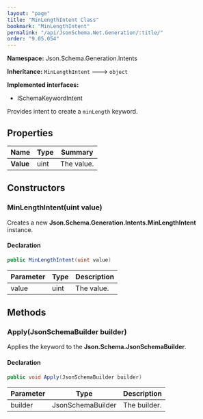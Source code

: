 ```yaml
---
layout: "page"
title: "MinLengthIntent Class"
bookmark: "MinLengthIntent"
permalink: "/api/JsonSchema.Net.Generation/:title/"
order: "9.05.054"
---
```

**Namespace:** Json.Schema.Generation.Intents

**Inheritance:**
`MinLengthIntent`
 🡒 
`object`

**Implemented interfaces:**

- ISchemaKeywordIntent

Provides intent to create a `minLength` keyword.

## Properties

| Name | Type | Summary |
|---|---|---|
| **Value** | uint | The value. |

## Constructors

### MinLengthIntent(uint value)

Creates a new **Json.Schema.Generation.Intents.MinLengthIntent** instance.

#### Declaration

```c#
public MinLengthIntent(uint value)
```

| Parameter | Type | Description |
|---|---|---|
| value | uint | The value. |


## Methods

### Apply(JsonSchemaBuilder builder)

Applies the keyword to the **Json.Schema.JsonSchemaBuilder**.

#### Declaration

```c#
public void Apply(JsonSchemaBuilder builder)
```

| Parameter | Type | Description |
|---|---|---|
| builder | JsonSchemaBuilder | The builder. |


